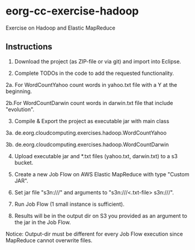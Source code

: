 eorg-cc-exercise-hadoop
=======================

Exercise on Hadoop and Elastic MapReduce

Instructions
------------

1. Download the project (as ZIP-file or via git) and import into Eclipse.

2. Complete TODOs in the code to add the requested functionality.

  2a. For WordCountYahoo count words in yahoo.txt file with a Y at the beginning. 

  2b.For WordCountDarwin count words in darwin.txt file that include "evolution".

3. Compile & Export the project as executable jar with main class
  
  3a. de.eorg.cloudcomputing.exercises.hadoop.WordCountYahoo
  
  3b. de.eorg.cloudcomputing.exercises.hadoop.WordCountDarwin

4. Upload executable jar and *.txt files (yahoo.txt, darwin.txt) to a s3 bucket.

5. Create a new Job Flow on AWS Elastic MapReduce with type "Custom JAR".

6. Set jar file "s3n://<bucketname>/<executable-jar-file>" and arguments to "s3n://<bucketname>/<.txt-file> s3n://<bucketname>/<output-dir>".

7. Run Job Flow (1 small instance is sufficient).

8. Results will be in the output dir on S3 you provided as an argument to the jar in the Job Flow.

Notice: Output-dir must be different for every Job Flow execution since MapReduce cannot overwrite files.